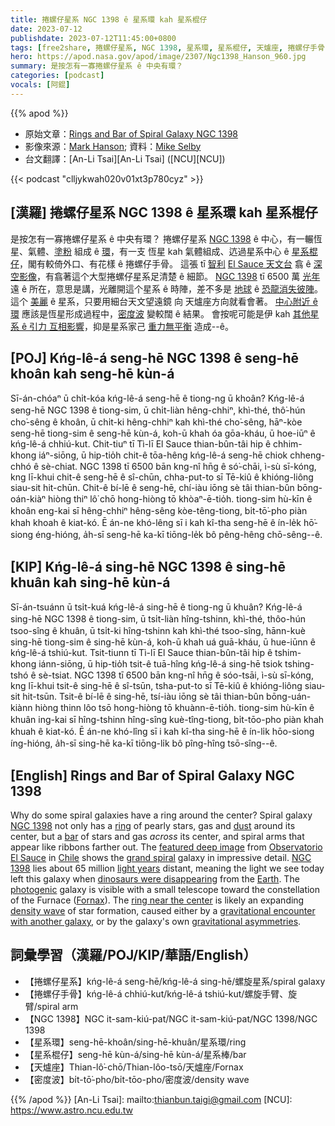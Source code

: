 ```yaml
---
title: 捲螺仔星系 NGC 1398 ê 星系環 kah 星系棍仔
date: 2023-07-12
publishdate: 2023-07-12T11:45:00+0800
tags: [free2share, 捲螺仔星系, NGC 1398, 星系環, 星系棍仔, 天爐座, 捲螺仔手骨, 密度波]
hero: https://apod.nasa.gov/apod/image/2307/Ngc1398_Hanson_960.jpg
summary: 是按怎有一寡捲螺仔星系 ê 中央有環？
categories: [podcast]
vocals: [阿錕]
---
```


{{% apod %}}

- 原始文章：[Rings and Bar of Spiral Galaxy NGC 1398](https://apod.nasa.gov/apod/ap230712.html)
- 影像來源：[Mark Hanson](https://www.instagram.com/hansonastronomy1); 資料：[Mike Selby](https://www.facebook.com/masterdarksastro/)
- 台文翻譯：[An-Li Tsai][An-Li Tsai] ([NCU][NCU])

{{< podcast "clljykwah020v01xt3p780cyz" >}}

## [漢羅] 捲螺仔星系 NGC 1398 ê 星系環 kah 星系棍仔
是按怎有一寡捲螺仔星系 ê 中央有環？
捲螺仔星系 [NGC 1398][NGC 1398 1] ê 中心，有一輾恆星、氣體、[塗粉][dust] 組成 ê [環][ring]，有一支 恆星 kah 氣體組成、迒過星系中心 ê [星系棍仔][bar]，閣有較倚外口、有花樣 ê 捲螺仔手骨。
這張 tī [智利][Chile] [El Sauce 天文台][Observatorio El Sauce] 翕 ê [深空影像][featured deep image]，有翕著這个大型捲螺仔星系足清楚 ê 細節。
[NGC 1398][NGC 1398 2] tī 6500 萬 [光年][light years] 遠 ê 所在，意思是講，光離開這个星系 ê 時陣，差不多是 [地球][Earth] ê [恐龍消失彼陣][dinosaurs were disappearing]。
這个 [美麗][photogenic] ê 星系，只要用細台天文望遠鏡 向 天爐座方向就看會著。
[中心附近 ê 環][ring near the center] 應該是恆星形成過程中，[密度波][density wave] 變較闊 ê 結果。
會按呢可能是伊 kah [其他星系 ê 引力 互相影響][gravitational encounter with another galaxy]，抑是星系家己 [重力無平衡][gravitational asymmetries] 造成--ê。

## [POJ] Kńg-lê-á seng-hē NGC 1398 ê seng-hē khoân kah seng-hē kùn-á
Sī-án-chóaⁿ ū chi̍t-kóa kńg-lê-á seng-hē ê tiong-ng ū khoân?
Kńg-lê-á seng-hē NGC 1398 ê tiong-sim, ū chi̍t-liàn hêng-chhiⁿ, khì-thé, thô͘-hún cho͘-sêng ê khoân, ū chi̍t-ki hêng-chhiⁿ kah khì-thé cho͘-sêng, hāⁿ-kòe seng-hē tiong-sim ê seng-hē kùn-á, koh-ū khah óa gōa-kháu, ū hoe-iūⁿ ê kńg-lê-á chhiú-kut.
Chit-tiuⁿ tī Tì-lī El Sauce thian-bûn-tâi hip ê chhim-khong iáⁿ-siōng, ū hip-tio̍h chit-ê tōa-hêng kńg-lê-á seng-hē chiok chheng-chhó ê sè-chiat.
NGC 1398 tī 6500 bān kng-nî hn̄g ê só͘-chāi, ì-sù sī-kóng, kng lī-khui chit-ê seng-hē ê sî-chūn, chha-put-to sī Tē-kiû ê khióng-liông siau-sit hit-chūn.
Chit-ê bí-lē ê seng-hē, chí-iàu iōng sè tâi thian-bûn bōng-oán-kiàⁿ hiòng thiⁿ lô͘ chō hong-hiòng tō khòaⁿ-ē-tio̍h.
tiong-sim hù-kīn ê khoân eng-kai sī hêng-chhiⁿ hêng-sêng kòe-têng-tiong, bi̍t-tō͘-pho piàn khah khoah ê kiat-kó.
Ē án-ne khó-lêng sī i kah kî-tha seng-hē ê ín-le̍k hō͘-siong éng-hióng, a̍h-sī seng-hē ka-kī tiōng-le̍k bô pêng-hêng chō-sêng--ê.

## [KIP] Kńg-lê-á sing-hē NGC 1398 ê sing-hē khuân kah sing-hē kùn-á
Sī-án-tsuánn ū tsi̍t-kuá kńg-lê-á sing-hē ê tiong-ng ū khuân?
Kńg-lê-á sing-hē NGC 1398 ê tiong-sim, ū tsi̍t-liàn hîng-tshinn, khì-thé, thôo-hún tsoo-sîng ê khuân, ū tsi̍t-ki hîng-tshinn kah khì-thé tsoo-sîng, hānn-kuè sing-hē tiong-sim ê sing-hē kùn-á, koh-ū khah uá guā-kháu, ū hue-iūnn ê kńg-lê-á tshiú-kut.
Tsit-tiunn tī Tì-lī El Sauce thian-bûn-tâi hip ê tshim-khong iánn-siōng, ū hip-tio̍h tsit-ê tuā-hîng kńg-lê-á sing-hē tsiok tshing-tshó ê sè-tsiat.
NGC 1398 tī 6500 bān kng-nî hn̄g ê sóo-tsāi, ì-sù sī-kóng, kng lī-khui tsit-ê sing-hē ê sî-tsūn, tsha-put-to sī Tē-kiû ê khióng-liông siau-sit hit-tsūn.
Tsit-ê bí-lē ê sing-hē, tsí-iàu iōng sè tâi thian-bûn bōng-uán-kiànn hiòng thinn lôo tsō hong-hiòng tō khuànn-ē-tio̍h.
tiong-sim hù-kīn ê khuân ing-kai sī hîng-tshinn hîng-sîng kuè-tîng-tiong, bi̍t-tōo-pho piàn khah khuah ê kiat-kó.
Ē án-ne khó-lîng sī i kah kî-tha sing-hē ê ín-li̍k hōo-siong íng-hióng, a̍h-sī sing-hē ka-kī tiōng-li̍k bô pîng-hîng tsō-sîng--ê.

## [English] Rings and Bar of Spiral Galaxy NGC 1398
Why do some spiral galaxies have a ring around the center?
Spiral galaxy [NGC 1398][NGC 1398 1] not only has a [ring][ring] of pearly stars, gas and [dust][dust] around its center, but a [bar][bar] of stars and gas _across_ its center, and spiral arms that appear like ribbons farther out.
The [featured deep image][featured deep image] from [Observatorio El Sauce][Observatorio El Sauce] in [Chile][Chile] shows the [grand spiral][grand spiral] galaxy in impressive detail.
[NGC 1398][NGC 1398 2] lies about 65 million [light years][light years] distant, meaning the light we see today left this galaxy when [dinosaurs were disappearing][dinosaurs were disappearing] from the [Earth][Earth].
The [photogenic][photogenic] galaxy is visible with a small telescope toward the constellation of the Furnace ([Fornax][Fornax]).
The [ring near the center][ring near the center] is likely an expanding [density wave][density wave] of star formation, caused either by a [gravitational encounter with another galaxy][gravitational encounter with another galaxy], or by the galaxy's own [gravitational asymmetries][gravitational asymmetries].

## 詞彙學習（漢羅/POJ/KIP/華語/English）
- 【捲螺仔星系】kńg-lê-á seng-hē/kńg-lê-á sing-hē/螺旋星系/spiral galaxy
- 【捲螺仔手骨】kńg-lê-á chhiú-kut/kńg-lê-á tshiú-kut/螺旋手臂、旋臂/spiral arm
- 【NGC 1398】NGC it-sam-kiú-pat/NGC it-sam-kiú-pat/NGC 1398/NGC 1398
- 【星系環】seng-hē-khoân/sing-hē-khuân/星系環/ring
- 【星系棍仔】seng-hē kùn-á/sing-hē kùn-á/星系棒/bar
- 【天爐座】Thian-lô͘-chō/Thian-lôo-tsō/天爐座/Fornax
- 【密度波】bi̍t-tō͘-pho/bi̍t-tōo-pho/密度波/density wave

{{% /apod %}}
[An-Li Tsai]: mailto:thianbun.taigi@gmail.com
[NCU]: https://www.astro.ncu.edu.tw

[copyright]: https://apod.nasa.gov/apod/fap/lib/about_apod.html#srapply
[License]: https://creativecommons.org/licenses/by/2.0/

[NGC 1398 1]:https://en.wikipedia.org/wiki/NGC_1398
[ring]:https://apod.nasa.gov/apod/ap170710.html
[dust]:https://apod.nasa.gov/apod/ap030706.html
[bar]:https://apod.nasa.gov/apod/ap221016.html
[featured deep image]:https://www.instagram.com/p/CtCsJ19N5tb/
[Observatorio El Sauce]:https://youtu.be/S4rFdr2Qmjk
[Chile]:https://en.wikipedia.org/wiki/Chile
[grand spiral]:https://apod.nasa.gov/apod/ap171226.html
[NGC 1398 2]:https://ui.adsabs.harvard.edu/abs/1995ApJ...447..159M/abstract
[light years]:https://spaceplace.nasa.gov/light-year/en/
[dinosaurs were disappearing]:https://en.wikipedia.org/wiki/Cretaceous%E2%80%93Paleogene_extinction_event
[Earth]:https://solarsystem.nasa.gov/planets/earth/overview/
[photogenic]:https://i.etsystatic.com/18172150/r/il/097703/4787375357/il_794xN.4787375357_7476.jpg
[Fornax]:https://en.wikipedia.org/wiki/Fornax
[ring near the center]:https://apod.nasa.gov/apod/ap170807.html
[density wave]:https://en.wikipedia.org/wiki/Density_wave_theory
[gravitational encounter with another galaxy]:https://apod.nasa.gov/apod/ap130514.html
[gravitational asymmetries]:https://en.wikipedia.org/wiki/Ring_galaxy#Bar_instability
